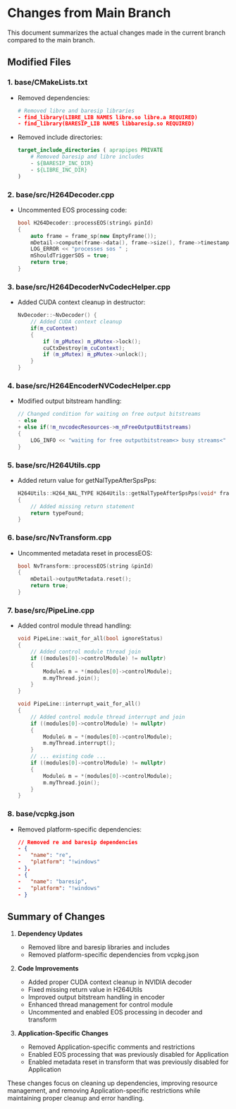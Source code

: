 # Changes from Main Branch

This document summarizes the actual changes made in the current branch compared to the main branch.

## Modified Files

### 1. base/CMakeLists.txt
- Removed dependencies:
  ```cmake
  # Removed libre and baresip libraries
  - find_library(LIBRE_LIB NAMES libre.so libre.a REQUIRED)
  - find_library(BARESIP_LIB NAMES libbaresip.so REQUIRED)
  ```
- Removed include directories:
  ```cmake
  target_include_directories ( aprapipes PRIVATE
      # Removed baresip and libre includes
      - ${BARESIP_INC_DIR}
      - ${LIBRE_INC_DIR}
  )
  ```

### 2. base/src/H264Decoder.cpp
- Uncommented EOS processing code:
  ```cpp
  bool H264Decoder::processEOS(string& pinId)
  {
      auto frame = frame_sp(new EmptyFrame());
      mDetail->compute(frame->data(), frame->size(), frame->timestamp);
      LOG_ERROR << "processes sos " ;
      mShouldTriggerSOS = true;
      return true;
  }
  ```

### 3. base/src/H264DecoderNvCodecHelper.cpp
- Added CUDA context cleanup in destructor:
  ```cpp
  NvDecoder::~NvDecoder() {
      // Added CUDA context cleanup
      if(m_cuContext)
      {
          if (m_pMutex) m_pMutex->lock();
          cuCtxDestroy(m_cuContext);
          if (m_pMutex) m_pMutex->unlock();
      }
  }
  ```

### 4. base/src/H264EncoderNVCodecHelper.cpp
- Modified output bitstream handling:
  ```cpp
  // Changed condition for waiting on free output bitstreams
  - else
  + else if(!m_nvcodecResources->m_nFreeOutputBitstreams)
  {
      LOG_INFO << "waiting for free outputbitstream<> busy streams<" << m_nvcodecResources->m_nBusyOutputBitstreams << ">";
  }
  ```

### 5. base/src/H264Utils.cpp
- Added return value for getNalTypeAfterSpsPps:
  ```cpp
  H264Utils::H264_NAL_TYPE H264Utils::getNalTypeAfterSpsPps(void* frameData, size_t frameSize)
  {
      // Added missing return statement
      return typeFound;
  }
  ```

### 6. base/src/NvTransform.cpp
- Uncommented metadata reset in processEOS:
  ```cpp
  bool NvTransform::processEOS(string &pinId)
  {
      mDetail->outputMetadata.reset();
      return true;
  }
  ```

### 7. base/src/PipeLine.cpp
- Added control module thread handling:
  ```cpp
  void PipeLine::wait_for_all(bool ignoreStatus)
  {
      // Added control module thread join
      if ((modules[0]->controlModule) != nullptr)
      {
          Module& m = *(modules[0]->controlModule);
          m.myThread.join();
      }
  }

  void PipeLine::interrupt_wait_for_all()
  {
      // Added control module thread interrupt and join
      if ((modules[0]->controlModule) != nullptr)
      {
          Module& m = *(modules[0]->controlModule);
          m.myThread.interrupt();
      }
      // ... existing code ...
      if ((modules[0]->controlModule) != nullptr)
      {
          Module& m = *(modules[0]->controlModule);
          m.myThread.join();
      }
  }
  ```

### 8. base/vcpkg.json
- Removed platform-specific dependencies:
  ```json
  // Removed re and baresip dependencies
  - {
  -   "name": "re",
  -   "platform": "!windows"
  - },
  - {
  -   "name": "baresip",
  -   "platform": "!windows"
  - }
  ```

## Summary of Changes

1. **Dependency Updates**
   - Removed libre and baresip libraries and includes
   - Removed platform-specific dependencies from vcpkg.json

2. **Code Improvements**
   - Added proper CUDA context cleanup in NVIDIA decoder
   - Fixed missing return value in H264Utils
   - Improved output bitstream handling in encoder
   - Enhanced thread management for control module
   - Uncommented and enabled EOS processing in decoder and transform

3. **Application-Specific Changes**
   - Removed Application-specific comments and restrictions
   - Enabled EOS processing that was previously disabled for Application
   - Enabled metadata reset in transform that was previously disabled for Application

These changes focus on cleaning up dependencies, improving resource management, and removing Application-specific restrictions while maintaining proper cleanup and error handling. 